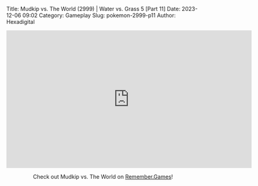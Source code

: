 Title: Mudkip vs. The World (2999) | Water vs. Grass 5 [Part 11]
Date: 2023-12-06 09:02
Category: Gameplay
Slug: pokemon-2999-p11
Author: Hexadigital

<center><iframe src="https://www.youtube.com/embed/DBLlEXVQSH8?feature=oembed" allow="accelerometer; autoplay; encrypted-media; gyroscope; picture-in-picture" width="640" height="360" frameborder="0"></iframe>

Check out Mudkip vs. The World on [Remember.Games]()!</center>